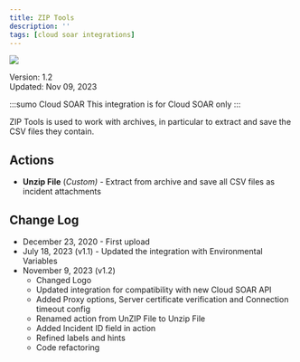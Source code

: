 ```yaml
---
title: ZIP Tools
description: ''
tags: [cloud soar integrations]
---
```


![](/img/platform-services/automation-service/app-central/logos/zip-tools.png)

Version: 1.2  
Updated: Nov 09, 2023

:::sumo Cloud SOAR
This integration is for Cloud SOAR only
:::

ZIP Tools is used to work with archives, in particular to extract and save the CSV files they contain.

## Actions

* **Unzip File** (*Custom) -* Extract from archive and save all CSV files as incident attachments

## Change Log

* December 23, 2020 - First upload
* July 18, 2023 (v1.1) - Updated the integration with Environmental Variables
* November 9, 2023 (v1.2)
	+ Changed Logo
	+ Updated integration for compatibility with new Cloud SOAR API
	+ Added Proxy options, Server certificate verification and Connection timeout config
	+ Renamed action from UnZIP File to Unzip File
	+ Added Incident ID field in action
	+ Refined labels and hints
	+ Code refactoring
